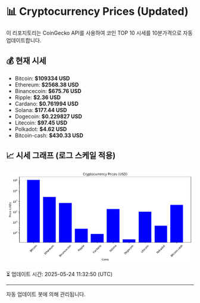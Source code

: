 
# 📊 Cryptocurrency Prices (Updated)

이 리포지토리는 CoinGecko API를 사용하여 코인 TOP 10 시세를 10분가격으로 자동 업데이트합니다.

## 💰 현재 시세
- Bitcoin: **$109334 USD**
- Ethereum: **$2568.38 USD**
- Binancecoin: **$675.76 USD**
- Ripple: **$2.36 USD**
- Cardano: **$0.761994 USD**
- Solana: **$177.44 USD**
- Dogecoin: **$0.229827 USD**
- Litecoin: **$97.45 USD**
- Polkadot: **$4.62 USD**
- Bitcoin-cash: **$430.33 USD**

## 📈 시세 그래프 (로그 스케일 적용)
![Crypto Prices](crypto_prices.png)

⏳ 업데이트 시간: 2025-05-24 11:32:50 (UTC)

---
자동 업데이트 봇에 의해 관리됩니다.
